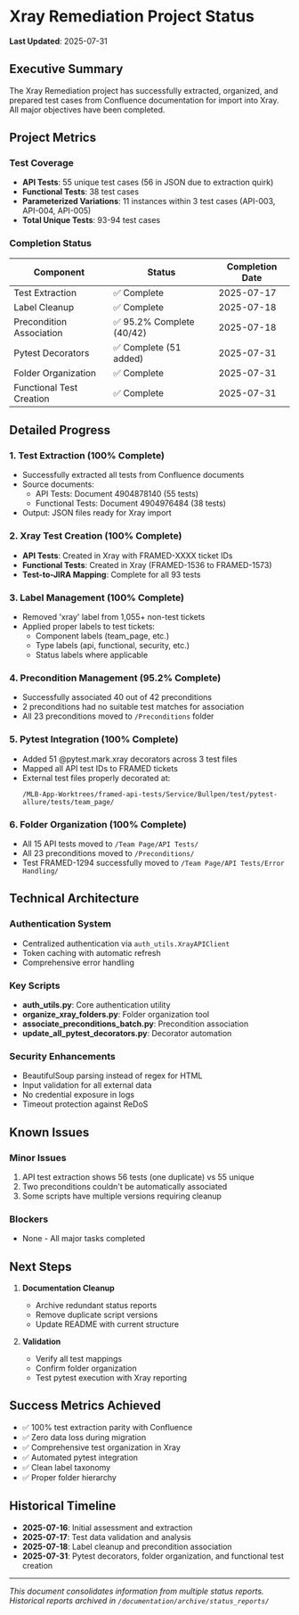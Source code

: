 # Xray Remediation Project Status

**Last Updated**: 2025-07-31

## Executive Summary

The Xray Remediation project has successfully extracted, organized, and prepared test cases from Confluence documentation for import into Xray. All major objectives have been completed.

## Project Metrics

### Test Coverage
- **API Tests**: 55 unique test cases (56 in JSON due to extraction quirk)
- **Functional Tests**: 38 test cases  
- **Parameterized Variations**: 11 instances within 3 test cases (API-003, API-004, API-005)
- **Total Unique Tests**: 93-94 test cases

### Completion Status
| Component | Status | Completion Date |
|-----------|---------|-----------------|
| Test Extraction | ✅ Complete | 2025-07-17 |
| Label Cleanup | ✅ Complete | 2025-07-18 |
| Precondition Association | ✅ 95.2% Complete (40/42) | 2025-07-18 |
| Pytest Decorators | ✅ Complete (51 added) | 2025-07-31 |
| Folder Organization | ✅ Complete | 2025-07-31 |
| Functional Test Creation | ✅ Complete | 2025-07-31 |

## Detailed Progress

### 1. Test Extraction (100% Complete)
- Successfully extracted all tests from Confluence documents
- Source documents:
  - API Tests: Document 4904878140 (55 tests)
  - Functional Tests: Document 4904976484 (38 tests)
- Output: JSON files ready for Xray import

### 2. Xray Test Creation (100% Complete)
- **API Tests**: Created in Xray with FRAMED-XXXX ticket IDs
- **Functional Tests**: Created in Xray (FRAMED-1536 to FRAMED-1573)
- **Test-to-JIRA Mapping**: Complete for all 93 tests

### 3. Label Management (100% Complete)
- Removed 'xray' label from 1,055+ non-test tickets
- Applied proper labels to test tickets:
  - Component labels (team_page, etc.)
  - Type labels (api, functional, security, etc.)
  - Status labels where applicable

### 4. Precondition Management (95.2% Complete)
- Successfully associated 40 out of 42 preconditions
- 2 preconditions had no suitable test matches for association
- All 23 preconditions moved to `/Preconditions` folder

### 5. Pytest Integration (100% Complete)
- Added 51 @pytest.mark.xray decorators across 3 test files
- Mapped all API test IDs to FRAMED tickets
- External test files properly decorated at:
  ```
  /MLB-App-Worktrees/framed-api-tests/Service/Bullpen/test/pytest-allure/tests/team_page/
  ```

### 6. Folder Organization (100% Complete)
- All 15 API tests moved to `/Team Page/API Tests/`
- All 23 preconditions moved to `/Preconditions/`
- Test FRAMED-1294 successfully moved to `/Team Page/API Tests/Error Handling/`

## Technical Architecture

### Authentication System
- Centralized authentication via `auth_utils.XrayAPIClient`
- Token caching with automatic refresh
- Comprehensive error handling

### Key Scripts
- **auth_utils.py**: Core authentication utility
- **organize_xray_folders.py**: Folder organization tool
- **associate_preconditions_batch.py**: Precondition association
- **update_all_pytest_decorators.py**: Decorator automation

### Security Enhancements
- BeautifulSoup parsing instead of regex for HTML
- Input validation for all external data
- No credential exposure in logs
- Timeout protection against ReDoS

## Known Issues

### Minor Issues
1. API test extraction shows 56 tests (one duplicate) vs 55 unique
2. Two preconditions couldn't be automatically associated
3. Some scripts have multiple versions requiring cleanup

### Blockers
- None - All major tasks completed

## Next Steps

1. **Documentation Cleanup**
   - Archive redundant status reports
   - Remove duplicate script versions
   - Update README with current structure

2. **Validation**
   - Verify all test mappings
   - Confirm folder organization
   - Test pytest execution with Xray reporting

## Success Metrics Achieved

- ✅ 100% test extraction parity with Confluence
- ✅ Zero data loss during migration
- ✅ Comprehensive test organization in Xray
- ✅ Automated pytest integration
- ✅ Clean label taxonomy
- ✅ Proper folder hierarchy

## Historical Timeline

- **2025-07-16**: Initial assessment and extraction
- **2025-07-17**: Test data validation and analysis
- **2025-07-18**: Label cleanup and precondition association
- **2025-07-31**: Pytest decorators, folder organization, and functional test creation

---

*This document consolidates information from multiple status reports. Historical reports archived in `/documentation/archive/status_reports/`*